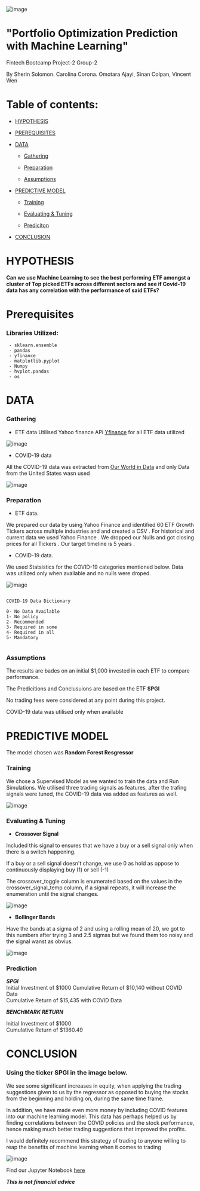 
![image](images/image.PNG)
# "Portfolio Optimization Prediction with Machine Learning"
Fintech Bootcamp Project-2 Group-2

 By Sherin Solomon. Carolina Corona. Omotara Ajayi, Sinan Colpan, Vincent Wen



# Table of contents:

- [HYPOTHESIS](#hypothesis)

- [PREREQUISITES](#prerequisites)

- [DATA](#data)
    - [Gathering](#gathering)

    - [Preparation](#preparation)

    - [Assumptions](#assumptions)

- [PREDICTIVE MODEL](#predictive-model)
	- [Training](#training)

    - [Evaluating & Tuning](#evaluating-&-tuning)

	- [Prediciton](#prediction)	
	
- [CONCLUSION](#conclusion)
	



# HYPOTHESIS 
**Can we use Machine Learning to see the best performing ETF amongst a cluster of Top picked ETFs across different sectors and see if Covid-19 data has any correlation with the performance of said ETFs?**

# Prerequisites

### Libraries Utilized:

```shell
 - sklearn.ensemble
 - pandas
 - yfinance
 - matplotlib.pyplot
 - Numpy
 - hvplot.pandas
 - os 
```

# DATA

### Gathering

- ETF data
Utilised Yahoo finance APi [Yfinance](https://pypi.org/project/yfinance/) for all ETF data utilized

![image](images/1h.PNG)

- COVID-19 data

All the COVID-19 data was extracted from [Our World in Data](https://ourworldindata.org/policy-responses-covid)  and only Data from the United States wasn used

![image](images/datacovid.PNG)


### Preparation

- ETF data.

We prepared our data by using Yahoo Finance and identified 60 ETF Growth Tickers across multiple industries and and created a CSV . For historical and current data we used Yahoo Finance . We dropped our Nulls and got closing prices for all Tickers . Our target timeline is 5 years . 

- COVID-19 data.

We used Statsistics for the COVID-19 categories mentioned below. 
Data was utilized only when available and no nulls were droped.

![image](images/indicators.PNG)



```shell

COVID-19 Data Dictionary

0- No Data Available
1- No policy
2- Recommended
3- Required in some 
4- Required in all 
5- Mandatory


```





### Assumptions

The results are bades on an initial $1,000 invested in each ETF to compare performance.

The Predicitions and Conclusuions are based on the ETF 
**SPGI**  

No trading fees were considered at any point during this project.

COVID-19 data was utilised only when available


# PREDICTIVE MODEL

The model chosen was **Random Forest Resgressor**

### Training
We chose a Supervised Model as we wanted to train the data and Run Simulations. 
We utilised three trading signals as features, after the trafing signals were tuned, the COVID-19 data vas added as features as well.

![image](images/features.PNG)

### Evaluating & Tuning


- **Crossover Signal**

Included this signal to ensures that we have a buy or a sell signal only when there is a switch happening.

If a buy or a sell signal doesn't change, we use 0 as hold as oppose to continuously displaying buy (1) or sell (-1)    

The crossover_toggle column is enumerated based on the values in the crossover_signal_temp column, if a signal repeats, it will increase the enumeration until the signal changes.

![image](images/crossover.PNG)
   
- **Bollinger Bands** 

Have the bands at a sigma of 2 and using a rolling mean of 20, we got to this numbers after trying 3 and 2.5 sigmas but we found them too noisy and the signal wanst as obvius.



![image](images/boll.PNG)

### Prediction


_**SPGI**_  
Initial Investment of $1000 
Cumulative Return of $10,140 without COVID Data         
Cumulative Return of $15,435  with COVID Data

_**BENCHMARK RETURN**_

Initial Investment of $1000         
Cumulative Return of $1360.49 

# CONCLUSION

### Using the ticker SPGI in the image below.
We see some significant increases in equity, when applying the trading suggestions given to us by the regressor as opposed to buying the stocks from the beginning and holding on, during the same time frame. 

In addition, we have made even more money by including COVID features into our machine learning model. This data has perhaps helped us by finding correlations between the COVID policies and the stock performance, hence making much better trading suggestions that improved the profits.

I would definitely recommend this strategy of trading to anyone willing to reap the benefits of machine learning when it comes to trading





![image](images/conclu.PNG)


Find our Jupyter Notebook [here](https://github.com/scolpan/project_2/blob/main/ETFs.ipynb)


***This is not financial advice***




                                                                                                                                                   

